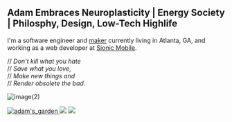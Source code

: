 ## Adam Embraces Neuroplasticity | Energy Society | Philosphy, Design, Low-Tech Highlife


I'm a software engineer and <a href="https://en.wikipedia.org/wiki/Maker_culture">maker</a> currently living in Atlanta, GA, and working as a web developer at <a href="https://github.com/adamSionic">Sionic Mobile</a>.

// <i>Don't kill what you hate</i> <br>
// <i>Save what you love</i>, <br>
// <i>Make new things and</i> <br>
// <i>Render obsolete the bad</i>. <br>

![image(2)](https://user-images.githubusercontent.com/68540487/161441324-b1d82369-6db7-4bf3-9aaf-a812bc3dc6e4.gif)

<a href="https://adams.land/" target="_blank"> ![adam's_garden](https://user-images.githubusercontent.com/68540487/133674549-b7864c7e-41d5-41ec-b4b0-ac0c85b7c3b6.gif) <a/> 
<img src="https://anlucas.neocities.org/263gggk.gif" /> <img src="https://anlucas.neocities.org/affection.gif" />
